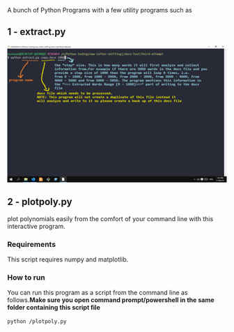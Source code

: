 A bunch of Python Programs with a few utility programs such as 

## 1 - extract.py

![screenshot of extract-program-info.png](/extract-program-info.png)

## 2 - plotpoly.py

plot polynomials easily from the comfort of your command line with this interactive program.

### Requirements

 This script requires numpy and matplotlib.

### How to run

You can run this program as a script from the command line as follows.**Make sure you open command prompt/powershell in the same folder containing this script file**

`python /plotpoly.py`
